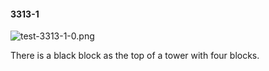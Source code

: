 #### 3313-1
![test-3313-1-0.png](https://github.com/lil-lab/nlvr/raw/master/nlvr/test/images/1/test-3313-1-0.png "test-3313-1-0.png")

There is a black block as the top of a tower with four blocks.